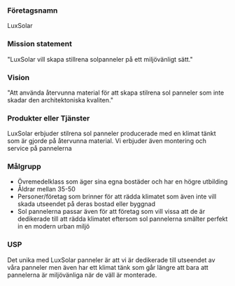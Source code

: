 ### Företagsnamn
LuxSolar

### Mission statement 

"LuxSolar vill skapa stillrena solpanneler på ett miljövänligt sätt."
### Vision

"Att använda återvunna material för att skapa stilrena sol panneler som inte skadar den architektoniska kvaliten."
### Produkter eller Tjänster

LuxSolar erbjuder stilrena sol panneler producerade med en klimat tänkt som är gjorde på återvunna material. Vi erbjuder även montering och service på pannelerna
### Målgrupp

* Övremedelklass som äger sina egna bostäder och har en högre utbilding
* Åldrar mellan 35-50
* Personer/företag som brinner för att rädda klimatet som även inte vill skada utseendet på deras bostad eller byggnad
* Sol pannelerna passar även för att företag som vill vissa att de är dedikerade till att rädda klimatet eftersom sol pannelerna smälter perfekt in en modern urban miljö
### USP 

Det unika med LuxSolar panneler är att vi är dedikerade till utseendet av våra panneler men även har ett klimat tänk som går längre att bara att pannelerna är miljövänliga när de väll är monterade.
